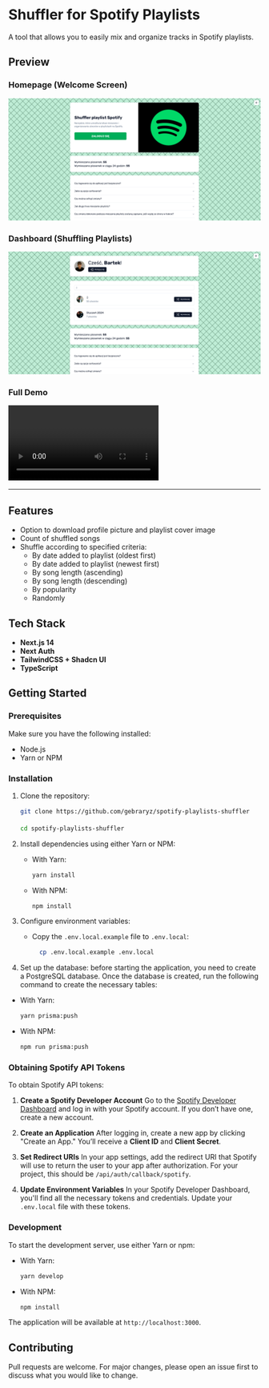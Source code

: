 # Shuffler for Spotify Playlists

A tool that allows you to easily mix and organize tracks in Spotify playlists.

## Preview

### Homepage (Welcome Screen)
![Homepage Preview](./docs/welcome_screen.png)

### Dashboard (Shuffling Playlists)
![Dashboard Preview](./docs/shuffling_playlists.png)

### Full Demo
<video controls>
  <source src="./docs/demo.mp4" type="video/mp4">
  Your browser does not support the video tag.
</video>

---

## Features

- Option to download profile picture and playlist cover image
- Count of shuffled songs
- Shuffle according to specified criteria:
  - By date added to playlist (oldest first)
  - By date added to playlist (newest first)
  - By song length (ascending)
  - By song length (descending)
  - By popularity
  - Randomly

## Tech Stack

- **Next.js 14**
- **Next Auth**
- **TailwindCSS + Shadcn UI**
- **TypeScript**

## Getting Started

### Prerequisites

Make sure you have the following installed:

- Node.js
- Yarn or NPM

### Installation

1. Clone the repository:

   ```bash
   git clone https://github.com/gebraryz/spotify-playlists-shuffler

   cd spotify-playlists-shuffler
   ```
2. Install dependencies using either Yarn or NPM:

    * With Yarn:

      ```bash
      yarn install
      ```

    * With NPM:

      ```bash
      npm install
      ```

3. Configure environment variables:
    * Copy the `.env.local.example` file to `.env.local`:

      ```bash
        cp .env.local.example .env.local
      ```

4. Set up the database: before starting the application, you need to create a PostgreSQL database. Once the database is created, run the following command to create the necessary tables:

  * With Yarn:
    ```bash
    yarn prisma:push
    ```

  * With NPM:
    ```bash
    npm run prisma:push
    ```

### Obtaining Spotify API Tokens

To obtain Spotify API tokens:

1. **Create a Spotify Developer Account**
   Go to the [Spotify Developer Dashboard](https://developer.spotify.com/dashboard/login) and log in with your Spotify account. If you don’t have one, create a new account.

2. **Create an Application**
   After logging in, create a new app by clicking "Create an App." You’ll receive a **Client ID** and **Client Secret**.

3. **Set Redirect URIs**
   In your app settings, add the redirect URI that Spotify will use to return the user to your app after authorization. For your project, this should be `/api/auth/callback/spotify`.

4. **Update Environment Variables**
   In your Spotify Developer Dashboard, you'll find all the necessary tokens and credentials. Update your `.env.local` file with these tokens.

### Development

To start the development server, use either Yarn or npm:

* With Yarn:

  ```bash
  yarn develop
  ```

* With NPM:

  ```bash
  npm install
  ```

The application will be available at `http://localhost:3000`.

## Contributing

Pull requests are welcome. For major changes, please open an issue first to discuss what you would like to change.
